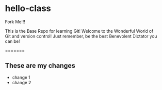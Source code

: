 # hello-class
Fork Me!!!

This is the Base Repo for learning Git! Welcome to the Wonderful World of Git and version control! Just remember, be the best Benevolent Dictator you can be!


=======

## These are my changes

* change 1
* change 2
